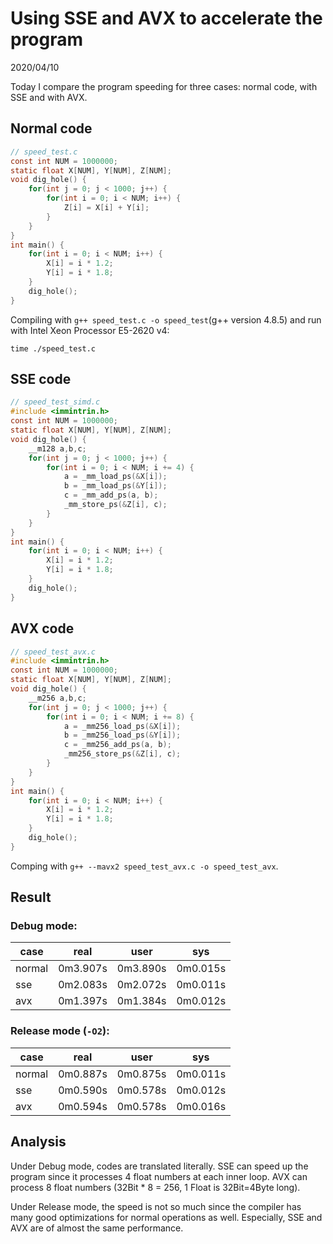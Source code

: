 # Using SSE and AVX to accelerate the program
2020/04/10

Today I compare the program speeding for three cases: normal code, with SSE and with AVX.

## Normal code
```C
// speed_test.c
const int NUM = 1000000;
static float X[NUM], Y[NUM], Z[NUM];
void dig_hole() {
    for(int j = 0; j < 1000; j++) {
        for(int i = 0; i < NUM; i++) {
            Z[i] = X[i] + Y[i];
        }
    }
}
int main() {
    for(int i = 0; i < NUM; i++) {
        X[i] = i * 1.2;
        Y[i] = i * 1.8;
    }
    dig_hole();
}
```
Compiling with `g++ speed_test.c -o speed_test`(g++ version 4.8.5) and run with Intel Xeon Processor E5-2620 v4:
```
time ./speed_test.c
```
## SSE code
```C
// speed_test_simd.c
#include <immintrin.h>
const int NUM = 1000000;
static float X[NUM], Y[NUM], Z[NUM];
void dig_hole() {
    __m128 a,b,c;
    for(int j = 0; j < 1000; j++) {
        for(int i = 0; i < NUM; i += 4) {
            a = _mm_load_ps(&X[i]);
            b = _mm_load_ps(&Y[i]);
            c = _mm_add_ps(a, b);
            _mm_store_ps(&Z[i], c);
        }
    }
}
int main() {
    for(int i = 0; i < NUM; i++) {
        X[i] = i * 1.2;
        Y[i] = i * 1.8;
    }
    dig_hole();
}
```
## AVX code
```C
// speed_test_avx.c
#include <immintrin.h>
const int NUM = 1000000;
static float X[NUM], Y[NUM], Z[NUM];
void dig_hole() {
    __m256 a,b,c;
    for(int j = 0; j < 1000; j++) {
        for(int i = 0; i < NUM; i += 8) {
            a = _mm256_load_ps(&X[i]);
            b = _mm256_load_ps(&Y[i]);
            c = _mm256_add_ps(a, b);
            _mm256_store_ps(&Z[i], c);
        }
    }
}
int main() {
    for(int i = 0; i < NUM; i++) {
        X[i] = i * 1.2;
        Y[i] = i * 1.8;
    }
    dig_hole();
}
```
Comping with `g++ --mavx2 speed_test_avx.c -o speed_test_avx`.

## Result
### Debug mode:
| case   | real     | user     | sys      |
|--------|----------|----------|----------|
| normal | 0m3.907s | 0m3.890s | 0m0.015s |
| sse    | 0m2.083s | 0m2.072s | 0m0.011s |
| avx    | 0m1.397s | 0m1.384s | 0m0.012s |
### Release mode (`-O2`):
| case   | real     | user     | sys      |
|--------|----------|----------|----------|
| normal | 0m0.887s | 0m0.875s | 0m0.011s |
| sse    | 0m0.590s | 0m0.578s | 0m0.012s |
| avx    | 0m0.594s | 0m0.578s | 0m0.016s |

## Analysis
Under Debug mode, codes are translated literally. SSE can speed up the program since it processes 
4 float numbers at each inner loop. AVX can process 8 float numbers (32Bit * 8 = 256, 1 Float is 32Bit=4Byte long).

Under Release mode, the speed is not so much since the compiler has many good optimizations for normal operations as well. Especially, SSE and AVX are of almost the same performance.	
